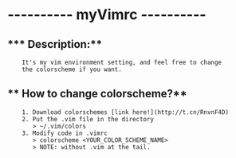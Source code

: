 # ---------- myVimrc ----------
##    *** Description:** 
        It's my vim environment setting, and feel free to change
        the colorscheme if you want. 
##    ** How to change colorscheme?** 
        1. Download colorschemes [link here!](http://t.cn/RnvnF4D)
        2. Put the .vim file in the directory 
           > ~/.vim/colors
        3. Modify code in .vimrc 
           > colorscheme <YOUR_COLOR_SCHEME_NAME>
           > NOTE: without .vim at the tail.

